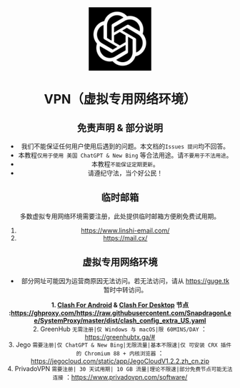<div align="center">
  <img src="https://raw.githubusercontent.com/PlayMcBKuwu/chinagpt/main/GPT-4.png" alt="ChinaGPT" width="140" height="142" />  
  
# VPN（虚拟专用网络环境）  
## 免责声明 & 部分说明  
* 我们不能保证任何用户使用后遇到的问题。本文档的`Issues 提问`均不回答。  
* 本教程`仅用于使用 美国 ChatGPT & New Bing` 等合法用途。请`不要用于不法用途`。  
* 本教程`不能保证定期更新`。  
* 请遵纪守法，当个好公民！  
## 临时邮箱  
多数虚拟专用网络环境需要注册，此处提供临时邮箱方便刷免费试用期。  
1.  https://www.linshi-email.com/  
2.  https://mail.cx/  
## 虚拟专用网络环境  
* 部分网址可能因为运营商原因无法访问。若无法访问，请从 https://guge.tk 暂时中转访问。  
  
**1.  <a href="https://github.com/Kr328/ClashForAndroid/releases">Clash For Android</a> & <a href="https://github.com/mapleafgo/clash-for-flutter">Clash For Desktop</a> 节点 :https://ghproxy.com/https://raw.githubusercontent.com/SnapdragonLee/SystemProxy/master/dist/clash_config_extra_US.yaml**  
2.  GreenHub `无需注册|仅 Windows 与 macOS|限 60MINS/DAY` ：https://greenhubtx.ga/#  
3.  Jego `需要注册|仅 ChatGPT & New Bing|无限流量|基本不限速|仅 可安装 CRX 插件的 Chromium 88 + 内核浏览器` ：https://jegocloud.com/static/app/JegoCloudV1.2.2.zh_cn.zip  
4.  PrivadoVPN  `需要注册| 30 天试用期| 10 GB 流量|理论不限速|部分免费节点可能无法连接` ：https://www.privadovpn.com/software/

